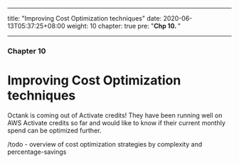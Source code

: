 
---
title: "Improving Cost Optimization techniques"
date: 2020-06-13T05:37:25+08:00
weight: 10
chapter: true
pre: "<b>Chp 10. </b>"

---

### Chapter 10

# Improving Cost Optimization techniques

Octank is coming out of Activate credits! They have been running well on AWS Activate credits so far and would like to know if their current monthly spend can be optimized further. 


/todo - overview of cost optimization strategies by complexity and percentage-savings